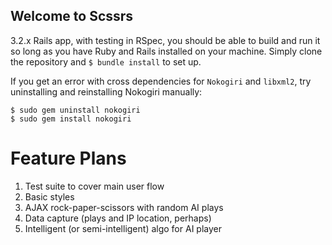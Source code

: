 ## Welcome to Scssrs

3.2.x Rails app, with testing in RSpec, you should be able to build and run it so long as you have Ruby and Rails installed on your machine. Simply clone the repository and `$ bundle install` to set up.

If you get an error with cross dependencies for `Nokogiri` and `libxml2`, try uninstalling and reinstalling Nokogiri manually:

    $ sudo gem uninstall nokogiri
    $ sudo gem install nokogiri

# Feature Plans

1. Test suite to cover main user flow
2. Basic styles
3. AJAX rock-paper-scissors with random AI plays
4. Data capture (plays and IP location, perhaps)
5. Intelligent (or semi-intelligent) algo for AI player
